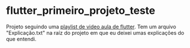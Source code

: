 # flutter_primeiro_projeto_teste

Projeto seguindo uma [playlist de video aula de flutter](https://www.youtube.com/playlist?list=PLlBnICoI-g-d-J57QIz6Tx5xtUDGQdBFB).
Tem um arquivo "Explicação.txt" na raíz do projeto em que eu deixei umas explicações do que entendi.